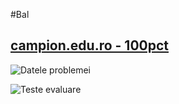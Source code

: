 #Bal
## [campion.edu.ro - 100pct](http://campion.edu.ro/arhiva/index.php?page=problem&action=view&id=963)

![Datele problemei](https://i.imgur.com/ESBnfyW.png)

![Teste evaluare](https://i.imgur.com/y5Jd3X8.png)